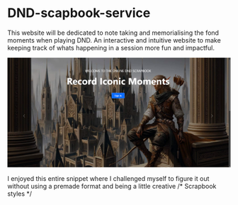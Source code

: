 # DND-scapbook-service
 This website will be dedicated to note taking and memorialising the fond moments when playing DND. An interactive and intuitive website to make keeping track of whats happening in a session more fun and impactful.

![Screenshot](https://github.com/MaximoMayo/DND-Scapbook-Service/blob/main/images/readMeImage1.png)

I enjoyed this entire snippet where I challenged myself to figure it out without using a premade format and being a little creative
/* Scrapbook styles */
<!--#scrapbookBg{
    background-image: url("https://encrypted-tbn2.gstatic.com/images?q=tbn:ANd9GcS5Z1oXI_qgNiG0qj_4Yg817_bGGJ-qhV-PKVwyTEPuyi9cIhjB");
    background-size: 100%;
    background-repeat: no-repeat;
    width: 49%;
    margin-bottom: 65px;
}

#scrapbookImg{
    width: 100%;
    padding-left: 130px;
    padding-top: 120px;
    padding-right: 150px;
}

#scrapbookText{
    background-image: url("https://encrypted-tbn2.gstatic.com/images?q=tbn:ANd9GcS5Z1oXI_qgNiG0qj_4Yg817_bGGJ-qhV-PKVwyTEPuyi9cIhjB");
    background-repeat: no-repeat;
    background-size: 1000px 1000px;
    margin-bottom: 65px;
}

#largeScrapbookBg{
    background-image: url("https://i.redd.it/ya3vuzyoh3z81.jpg");
}

.containerScrapbook{
    border-style: solid;
    border-color: black;
    border-radius: 2%;
    border-width: 5px;
}
-->

<!--
<main>
         <div class="container linkBgSetNew">
            <div class="d-flex justify-content-center">
               <div class="container-fluid">
                  <button class="navbar-toggler" type="button" data-bs-toggle="collapse"
                     data-bs-target="#navbarSupportedContent" aria-controls="navbarSupportedContent" aria-expanded="false"
                     aria-label="Toggle navigation">
                     <svg xmlns="http://www.w3.org/2000/svg" width="35" height="35" fill="currentColor" class="bi bi-list" viewBox="0 0 16 16">
                        <path fill-rule="evenodd" d="M2.5 12a.5.5 0 0 1 .5-.5h10a.5.5 0 0 1 0 1H3a.5.5 0 0 1-.5-.5m0-4a.5.5 0 0 1 .5-.5h10a.5.5 0 0 1 0 1H3a.5.5 0 0 1-.5-.5m0-4a.5.5 0 0 1 .5-.5h10a.5.5 0 0 1 0 1H3a.5.5 0 0 1-.5-.5"/>
                     </svg>
                  </button>
                  <div class="collapse navbar-collapse" id="navbarSupportedContent">
                     <ul id="addingNumbersList" class="navbar-nav me-auto mb-2 mb-lg-0">
                        <li class="nav-item">
                           <a class="nav-link active" aria-current="page" href="#">Campaign Book Cover</a>
                        </li>
                        <li class="nav-item">
                           <a class="nav-link" href="#">Campaign Description</a>
                        </li>
                        <li class="nav-item dropdown ">
                           <a class="nav-link dropdown-toggle" href="#" id="navbarDropdownMenuLink" role="button"
                              data-bs-toggle="dropdown" aria-expanded="false">
                           Session #
                           </a>
                           <ul class="dropdown-menu" aria-labelledby="navbarDropdownMenuLink">
                              <li><a class="dropdown-item" href="/index.html">Session 0</a></li>
                              <li><a class="dropdown-item" href="#">Session 1</a></li>
                              <li><a class="dropdown-item" href="#">Session 2</a></li>
                           </ul>
                        </li>
                     </ul>
                  </div>
               </div>
            </div>
         </div>
         <div id="largeScrapbookBg">
            <div class="d-flex flex-wrap justify-content-center text-dark">
               <h1>Way Down Under</h1>
            </div>
            <div class="d-flex flex-wrap justify-content-center text-dark pb-5">
               <h4>Session 0</h4>
            </div>
            <div class="container text-dark">
               <div class="row">
                  <div class="col-6 containerScrapbook" id="scrapbookBg">
                     <img src="https://i.pinimg.com/736x/fe/d3/ae/fed3aefe44b870230a3c3c953c49fd0c.jpg" alt="dnd picture" id="scrapbookImg">
                  </div>
                  <div class="col-5 containerScrapbook" id="scrapbookText">
                     <blockquote>
                        I created a half-elf bard named Lirael Moonshadow. 
                        He grew up in a small village where he learned to play the lute and sing from his elven mother. 
                        After a tragic event, he set off on a journey to hone his skills and seek adventure. 
                        Armed with his musical talents, a quick wit, and a desire to bring joy to those he meets, 
                        Lirael uses his charisma and charm to navigate the dangerous world of dungeons and dragons.
                     </blockquote>
                     <blockquote>
                        Name: Lirael Moonshadow<br>
                        Race: Half-Elf<br>
                        Class: Bard<br>
                        Background: Entertainer<br>
                        Alignment: Chaotic Good<br>
                        Strength: 10<br>
                        Dexterity: 14<br>
                        Constitution: 12<br>
                        Intelligence: 13<br>
                        Wisdom: 10<br>
                        Charisma: 16<br>
                        Hit Points: 8<br>
                        Armor Class: 11<br>
                        Speed: 30 ft<br>
                        Skills: Persuasion, Performance, Acrobatics, Deception<br>
                        Equipment: Lute, dagger, entertainer's pack, leather armor, rapier<br>
                        Abilities: Bardic Inspiration, Jack of All Trades, Song of Rest
                     </blockquote>
                  </div>
               </div>
            </div>
         </div>
      </main>
-->
